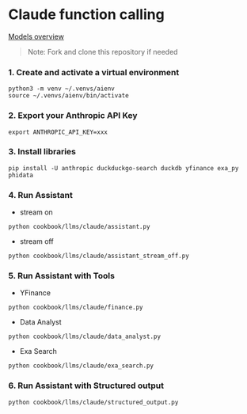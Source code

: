 # Claude function calling

[Models overview](https://docs.anthropic.com/claude/docs/models-overview)

> Note: Fork and clone this repository if needed

### 1. Create and activate a virtual environment

```shell
python3 -m venv ~/.venvs/aienv
source ~/.venvs/aienv/bin/activate
```

### 2. Export your Anthropic API Key

```shell
export ANTHROPIC_API_KEY=xxx
```

### 3. Install libraries

```shell
pip install -U anthropic duckduckgo-search duckdb yfinance exa_py phidata
```

### 4. Run Assistant

- stream on

```shell
python cookbook/llms/claude/assistant.py
```

- stream off

```shell
python cookbook/llms/claude/assistant_stream_off.py
```

### 5. Run Assistant with Tools

- YFinance

```shell
python cookbook/llms/claude/finance.py
```

- Data Analyst

```shell
python cookbook/llms/claude/data_analyst.py
```

- Exa Search

```shell
python cookbook/llms/claude/exa_search.py
```

### 6. Run Assistant with Structured output

```shell
python cookbook/llms/claude/structured_output.py
```
